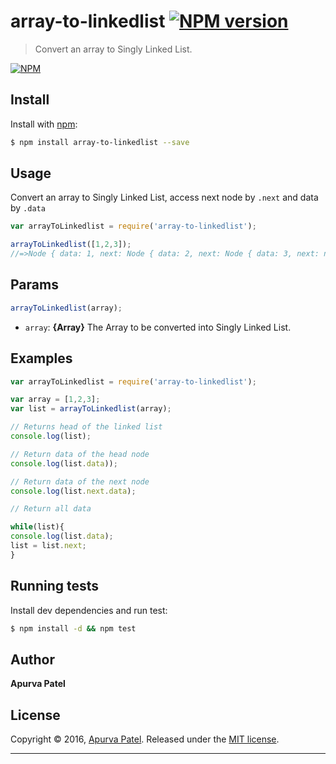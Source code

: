 # array-to-linkedlist [![NPM version](https://img.shields.io/npm/v/array-to-linkedlist.svg?style=flat)](https://www.npmjs.com/package/array-to-linkedlist/)

>  Convert an array to Singly Linked List.

[![NPM](https://nodei.co/npm/array-to-linkedlist.svg?downloads=true&stars=true)](https://www.npmjs.com/package/array-to-linkedlist/)

## Install

Install with [npm](https://www.npmjs.com/):

```sh
$ npm install array-to-linkedlist --save
```

## Usage

Convert an array to Singly Linked List, access next node by `.next` and data by `.data`

```js
var arrayToLinkedlist = require('array-to-linkedlist');

arrayToLinkedlist([1,2,3]);
//=>Node { data: 1, next: Node { data: 2, next: Node { data: 3, next: null } } }
```

## Params

```js
arrayToLinkedlist(array);
```

* `array`: **{Array}** The Array to be converted into Singly Linked List.

## Examples

```js
var arrayToLinkedlist = require('array-to-linkedlist');

var array = [1,2,3];
var list = arrayToLinkedlist(array);

// Returns head of the linked list
console.log(list);

// Return data of the head node  
console.log(list.data));

// Return data of the next node  
console.log(list.next.data);

// Return all data

while(list){
console.log(list.data);
list = list.next;
}
```

## Running tests

Install dev dependencies and run test:

```sh
$ npm install -d && npm test
```

## Author

**Apurva Patel**

## License

Copyright © 2016, [Apurva Patel](https://github.com/apurvapatel141092).
Released under the [MIT license](https://github.com/apurvapatel141092/array-to-linkedlist/blob/master/LICENSE).

***
